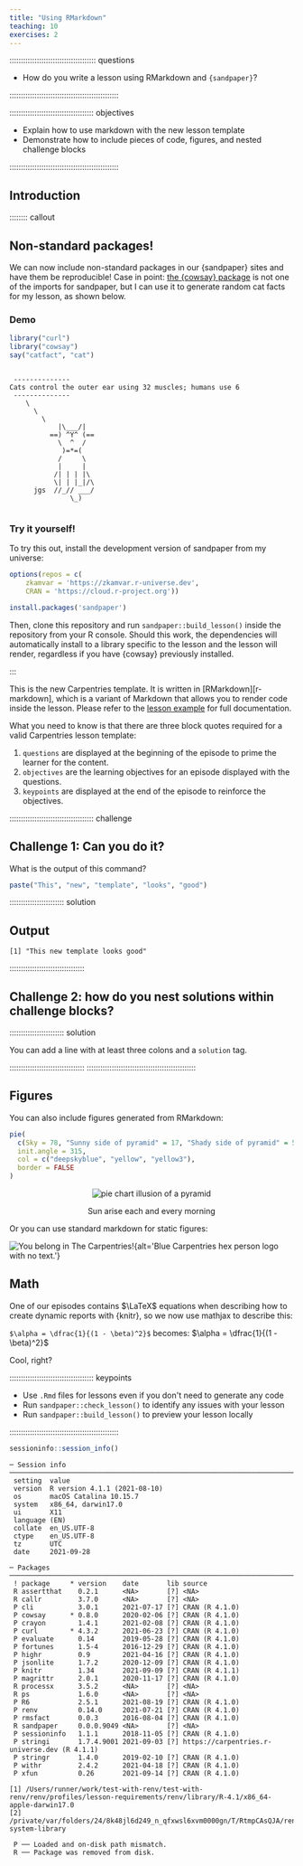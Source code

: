 ```yaml
---
title: "Using RMarkdown"
teaching: 10
exercises: 2
---
```


:::::::::::::::::::::::::::::::::::::: questions 

- How do you write a lesson using RMarkdown and `{sandpaper}`?

::::::::::::::::::::::::::::::::::::::::::::::::

::::::::::::::::::::::::::::::::::::: objectives

- Explain how to use markdown with the new lesson template
- Demonstrate how to include pieces of code, figures, and nested challenge blocks

::::::::::::::::::::::::::::::::::::::::::::::::

## Introduction


:::::::: callout

## Non-standard packages!

We can now include non-standard packages in our {sandpaper} sites and have them
be reproducible! Case in point: [the {cowsay} 
package](https://cran.r-project.org/package=cowsay) is not one of the imports
for sandpaper, but I can use it to generate random cat facts for my lesson, as
shown below.

### Demo


```r
library("curl")
library("cowsay")
say("catfact", "cat")
```

```{.output}

 -------------- 
Cats control the outer ear using 32 muscles; humans use 6 
 --------------
    \
      \
        \
            |\___/|
          ==) ^Y^ (==
            \  ^  /
             )=*=(
            /     \
            |     |
           /| | | |\
           \| | |_|/\
      jgs  //_// ___/
               \_)
  
```

### Try it yourself!

To try this out, install the development version of sandpaper from my universe:


```r
options(repos = c(
    zkamvar = 'https://zkamvar.r-universe.dev',
    CRAN = 'https://cloud.r-project.org'))

install.packages('sandpaper')
```

Then, clone this repository and run `sandpaper::build_lesson()` inside the 
repository from your R console. Should this work, the dependencies will 
automatically install to a library specific to the lesson and the lesson will
render, regardless if you have {cowsay} previously installed.

:::


This is the new Carpentries template. It is written in [RMarkdown][r-markdown],
which is a variant of Markdown that allows you to render code inside the
lesson. Please refer to the [lesson
example](https://carpentries.github.io/lesson-example) for full documentation.

What you need to know is that there are three block quotes required for a valid
Carpentries lesson template:

 1. `questions` are displayed at the beginning of the episode to prime the
    learner for the content.
 2. `objectives` are the learning objectives for an episode displayed with
    the questions.
 3. `keypoints` are displayed at the end of the episode to reinforce the
    objectives.

::::::::::::::::::::::::::::::::::::: challenge 

## Challenge 1: Can you do it?

What is the output of this command?


```r
paste("This", "new", "template", "looks", "good")
```

:::::::::::::::::::::::: solution 

## Output
 

```{.output}
[1] "This new template looks good"
```

:::::::::::::::::::::::::::::::::


## Challenge 2: how do you nest solutions within challenge blocks?

:::::::::::::::::::::::: solution 

You can add a line with at least three colons and a `solution` tag.

:::::::::::::::::::::::::::::::::
::::::::::::::::::::::::::::::::::::::::::::::::

## Figures

You can also include figures generated from RMarkdown:


```r
pie(
  c(Sky = 78, "Sunny side of pyramid" = 17, "Shady side of pyramid" = 5), 
  init.angle = 315, 
  col = c("deepskyblue", "yellow", "yellow3"), 
  border = FALSE
)
```

<div class="figure" style="text-align: center">
<img src="fig/01-introduction-rendered-pyramid-1.png" alt="pie chart illusion of a pyramid"  />
<p class="caption">Sun arise each and every morning</p>
</div>

Or you can use standard markdown for static figures:

![You belong in The Carpentries!](https://raw.githubusercontent.com/carpentries/logo/master/Badge_Carpentries.svg){alt='Blue Carpentries hex person logo with no text.'}


## Math

One of our episodes contains $\LaTeX$ equations when describing how to create
dynamic reports with {knitr}, so we now use mathjax to describe this:

`$\alpha = \dfrac{1}{(1 - \beta)^2}$` becomes: $\alpha = \dfrac{1}{(1 - \beta)^2}$

Cool, right?

::::::::::::::::::::::::::::::::::::: keypoints 

- Use `.Rmd` files for lessons even if you don't need to generate any code
- Run `sandpaper::check_lesson()` to identify any issues with your lesson
- Run `sandpaper::build_lesson()` to preview your lesson locally

::::::::::::::::::::::::::::::::::::::::::::::::


```r
sessioninfo::session_info()
```

```{.output}
─ Session info ───────────────────────────────────────────────────────────────────────────────────
 setting  value                       
 version  R version 4.1.1 (2021-08-10)
 os       macOS Catalina 10.15.7      
 system   x86_64, darwin17.0          
 ui       X11                         
 language (EN)                        
 collate  en_US.UTF-8                 
 ctype    en_US.UTF-8                 
 tz       UTC                         
 date     2021-09-28                  

─ Packages ───────────────────────────────────────────────────────────────────────────────────────
 ! package     * version    date       lib source                                      
 R assertthat    0.2.1      <NA>       [?] <NA>                                        
 R callr         3.7.0      <NA>       [?] <NA>                                        
 P cli           3.0.1      2021-07-17 [?] CRAN (R 4.1.0)                              
 P cowsay      * 0.8.0      2020-02-06 [?] CRAN (R 4.1.0)                              
 P crayon        1.4.1      2021-02-08 [?] CRAN (R 4.1.0)                              
 P curl        * 4.3.2      2021-06-23 [?] CRAN (R 4.1.0)                              
 P evaluate      0.14       2019-05-28 [?] CRAN (R 4.1.0)                              
 P fortunes      1.5-4      2016-12-29 [?] CRAN (R 4.1.0)                              
 P highr         0.9        2021-04-16 [?] CRAN (R 4.1.0)                              
 P jsonlite      1.7.2      2020-12-09 [?] CRAN (R 4.1.0)                              
 P knitr         1.34       2021-09-09 [?] CRAN (R 4.1.1)                              
 P magrittr      2.0.1      2020-11-17 [?] CRAN (R 4.1.0)                              
 R processx      3.5.2      <NA>       [?] <NA>                                        
 R ps            1.6.0      <NA>       [?] <NA>                                        
 P R6            2.5.1      2021-08-19 [?] CRAN (R 4.1.0)                              
 P renv          0.14.0     2021-07-21 [?] CRAN (R 4.1.0)                              
 P rmsfact       0.0.3      2016-08-04 [?] CRAN (R 4.1.0)                              
 R sandpaper     0.0.0.9049 <NA>       [?] <NA>                                        
 P sessioninfo   1.1.1      2018-11-05 [?] CRAN (R 4.1.0)                              
 P stringi       1.7.4.9001 2021-09-03 [?] https://carpentries.r-universe.dev (R 4.1.1)
 P stringr       1.4.0      2019-02-10 [?] CRAN (R 4.1.0)                              
 P withr         2.4.2      2021-04-18 [?] CRAN (R 4.1.0)                              
 P xfun          0.26       2021-09-14 [?] CRAN (R 4.1.0)                              

[1] /Users/runner/work/test-with-renv/test-with-renv/renv/profiles/lesson-requirements/renv/library/R-4.1/x86_64-apple-darwin17.0
[2] /private/var/folders/24/8k48jl6d249_n_qfxwsl6xvm0000gn/T/RtmpCAsQJA/renv-system-library

 P ── Loaded and on-disk path mismatch.
 R ── Package was removed from disk.
```


